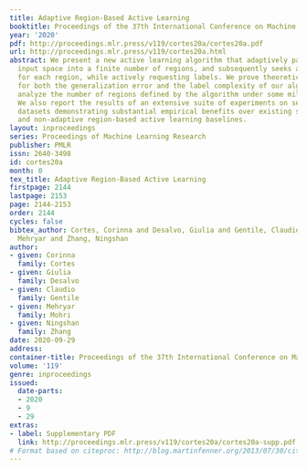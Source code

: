 ```yaml
---
title: Adaptive Region-Based Active Learning
booktitle: Proceedings of the 37th International Conference on Machine Learning
year: '2020'
pdf: http://proceedings.mlr.press/v119/cortes20a/cortes20a.pdf
url: http://proceedings.mlr.press/v119/cortes20a.html
abstract: We present a new active learning algorithm that adaptively partitions the
  input space into a finite number of regions, and subsequently seeks a distinct predictor
  for each region, while actively requesting labels. We prove theoretical guarantees
  for both the generalization error and the label complexity of our algorithm, and
  analyze the number of regions defined by the algorithm under some mild assumptions.
  We also report the results of an extensive suite of experiments on several real-world
  datasets demonstrating substantial empirical benefits over existing single-region
  and non-adaptive region-based active learning baselines.
layout: inproceedings
series: Proceedings of Machine Learning Research
publisher: PMLR
issn: 2640-3498
id: cortes20a
month: 0
tex_title: Adaptive Region-Based Active Learning
firstpage: 2144
lastpage: 2153
page: 2144-2153
order: 2144
cycles: false
bibtex_author: Cortes, Corinna and Desalvo, Giulia and Gentile, Claudio and Mohri,
  Mehryar and Zhang, Ningshan
author:
- given: Corinna
  family: Cortes
- given: Giulia
  family: Desalvo
- given: Claudio
  family: Gentile
- given: Mehryar
  family: Mohri
- given: Ningshan
  family: Zhang
date: 2020-09-29
address: 
container-title: Proceedings of the 37th International Conference on Machine Learning
volume: '119'
genre: inproceedings
issued:
  date-parts:
  - 2020
  - 9
  - 29
extras:
- label: Supplementary PDF
  link: http://proceedings.mlr.press/v119/cortes20a/cortes20a-supp.pdf
# Format based on citeproc: http://blog.martinfenner.org/2013/07/30/citeproc-yaml-for-bibliographies/
---
```

